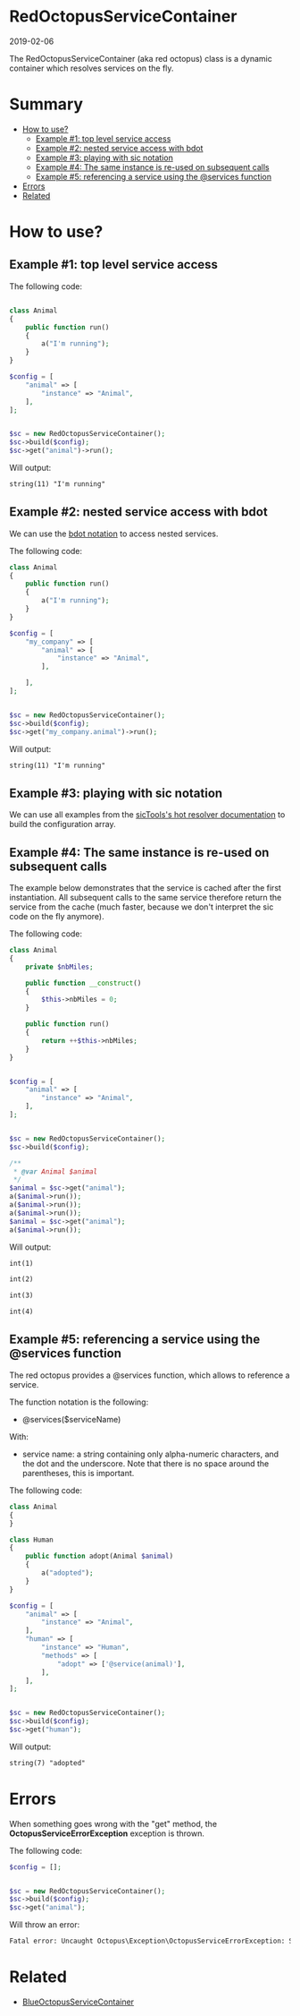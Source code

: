 RedOctopusServiceContainer
==========================
2019-02-06




The RedOctopusServiceContainer (aka red octopus) class is a dynamic container which resolves services on the fly.



Summary
=======

- [How to use?](#how-to-use)
    - [Example #1: top level service access](#example-1-top-level-service-access)
    - [Example #2: nested service access with bdot](#example-2-nested-service-access-with-bdot)
    - [Example #3: playing with sic notation](#example-3-playing-with-sic-notation)
    - [Example #4: The same instance is re-used on subsequent calls](#example-4-the-same-instance-is-re-used-on-subsequent-calls)
    - [Example #5: referencing a service using the @services function](#example-5-referencing-a-service-using-the-services-function)
- [Errors](#errors)
- [Related](#related)



How to use?
===========



Example #1: top level service access
------------------------------------


The following code:

```php

class Animal
{
    public function run()
    {
        a("I'm running");
    }
}

$config = [
    "animal" => [
        "instance" => "Animal",
    ],
];


$sc = new RedOctopusServiceContainer();
$sc->build($config);
$sc->get("animal")->run();
```


Will output:

```html
string(11) "I'm running"

```



Example #2: nested service access with bdot
-------------------------------------------

We can use the [bdot notation](https://github.com/lingtalfi/Bat/blob/master/doc/bdot-notation.md) to access nested services.


The following code:

```php
class Animal
{
    public function run()
    {
        a("I'm running");
    }
}

$config = [
    "my_company" => [
        "animal" => [
            "instance" => "Animal",
        ],

    ],
];


$sc = new RedOctopusServiceContainer();
$sc->build($config);
$sc->get("my_company.animal")->run();
```


Will output:

```html
string(11) "I'm running"

```


Example #3: playing with sic notation
-------------------------------------

We can use all examples from the [sicTools's hot resolver documentation](https://github.com/karayabin/universe-snapshot/blob/master/universe/SicTools/doc/HotServiceResolver.md)
to build the configuration array.



Example #4: The same instance is re-used on subsequent calls
------------------------------------------------------------


The example below demonstrates that the service is cached after the first instantiation.
All subsequent calls to the same service therefore return the service from the cache (much faster, because we don't
interpret the sic code on the fly anymore).


The following code:

```php
class Animal
{
    private $nbMiles;

    public function __construct()
    {
        $this->nbMiles = 0;
    }

    public function run()
    {
        return ++$this->nbMiles;
    }
}


$config = [
    "animal" => [
        "instance" => "Animal",
    ],
];


$sc = new RedOctopusServiceContainer();
$sc->build($config);

/**
 * @var Animal $animal
 */
$animal = $sc->get("animal");
a($animal->run());
a($animal->run());
a($animal->run());
$animal = $sc->get("animal");
a($animal->run());
```


Will output:

```html
int(1)

int(2)

int(3)

int(4)

```


Example #5: referencing a service using the @services function
--------------------------------------------------------------

The red octopus provides a @services function, which allows to reference a service.

The function notation is the following:

- @services($serviceName)

With:

- service name: a string containing only alpha-numeric characters, and the dot and the underscore.
                Note that there is no space around the parentheses, this is important.


The following code:

```php
class Animal
{
}

class Human
{
    public function adopt(Animal $animal)
    {
        a("adopted");
    }
}

$config = [
    "animal" => [
        "instance" => "Animal",
    ],
    "human" => [
        "instance" => "Human",
        "methods" => [
            "adopt" => ['@service(animal)'],
        ],
    ],
];


$sc = new RedOctopusServiceContainer();
$sc->build($config);
$sc->get("human");
```


Will output:

```html
string(7) "adopted"

```


Errors
======


When something goes wrong with the "get" method, the **OctopusServiceErrorException** exception is thrown.


The following code:

```php
$config = [];


$sc = new RedOctopusServiceContainer();
$sc->build($config);
$sc->get("animal");
```


Will throw an error:

```html
Fatal error: Uncaught Octopus\Exception\OctopusServiceErrorException: Service not found: animal in /path/to/...
```




Related
=======

- [BlueOctopusServiceContainer](https://github.com/lingtalfi/Octopus/blob/master/doc/BlueOctopusServiceContainer.md)
